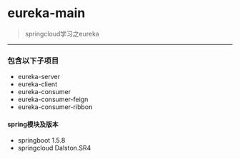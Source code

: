 # eureka-main
> springcloud学习之eureka
---
### 包含以下子项目 ####
- eureka-server 
- eureka-client
- eureka-consumer
- eureka-consumer-feign
- eureka-consumer-ribbon
#### spring模块及版本 ####
- springboot 1.5.8
- springcloud Dalston.SR4